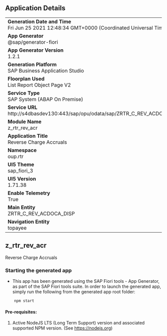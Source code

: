 ## Application Details
|               |
| ------------- |
|**Generation Date and Time**<br>Fri Jun 25 2021 12:48:34 GMT+0000 (Coordinated Universal Time)|
|**App Generator**<br>@sap/generator-fiori|
|**App Generator Version**<br>1.2.1|
|**Generation Platform**<br>SAP Business Application Studio|
|**Floorplan Used**<br>List Report Object Page V2|
|**Service Type**<br>SAP System (ABAP On Premise)|
|**Service URL**<br>http://s4dbasdev130:443/sap/opu/odata/sap/ZRTR_C_REV_ACDOCA_DISP_CDS/
|**Module Name**<br>z_rtr_rev_acr|
|**Application Title**<br>Reverse Charge Accruals|
|**Namespace**<br>oup.rtr|
|**UI5 Theme**<br>sap_fiori_3|
|**UI5 Version**<br>1.71.38|
|**Enable Telemetry**<br>True|
|**Main Entity**<br>ZRTR_C_REV_ACDOCA_DISP|
|**Navigation Entity**<br>topayee|

## z_rtr_rev_acr

Reverse Charge Accruals

### Starting the generated app

-   This app has been generated using the SAP Fiori tools - App Generator, as part of the SAP Fiori tools suite.  In order to launch the generated app, simply run the following from the generated app root folder:

```
    npm start
```

#### Pre-requisites:

1. Active NodeJS LTS (Long Term Support) version and associated supported NPM version.  (See https://nodejs.org)


